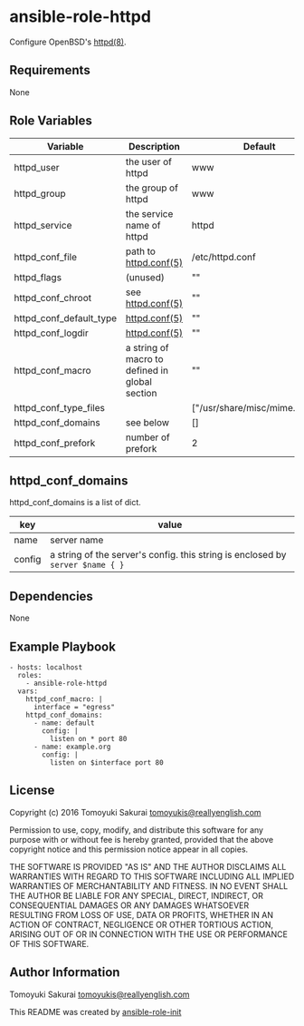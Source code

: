 ansible-role-httpd
=====================

Configure OpenBSD's [httpd(8)](http://man.openbsd.org/httpd.8).

Requirements
------------

None

Role Variables
--------------

| Variable | Description | Default |
|----------|-------------|---------|
| httpd\_user | the user of httpd | www |
| httpd\_group | the group of httpd | www |
| httpd\_service | the service name of httpd | httpd |
| httpd\_conf\_file | path to [httpd.conf(5)](http://man.openbsd.org/httpd.conf.5) | /etc/httpd.conf |
| httpd\_flags | (unused) | "" |
| httpd\_conf\_chroot | see [httpd.conf(5)](http://man.openbsd.org/httpd.conf.5) | "" |
| httpd\_conf\_default\_type | [httpd.conf(5)](http://man.openbsd.org/httpd.conf.5) | "" |
| httpd\_conf\_logdir | [httpd.conf(5)](http://man.openbsd.org/httpd.conf.5) | "" |
| httpd\_conf\_macro | a string of macro to defined in global section | "" |
| httpd\_conf\_type\_files | | ["/usr/share/misc/mime.types"] |
| httpd\_conf\_domains | see below | [] |
| httpd\_conf\_prefork | number of prefork | 2 |


## httpd\_conf\_domains

httpd\_conf\_domains is a list of dict.

| key | value |
|-----|-------|
| name | server name |
| config | a string of the server's config. this string is enclosed by `server $name { }` |

Dependencies
------------

None

Example Playbook
----------------

    - hosts: localhost
      roles:
        - ansible-role-httpd
      vars:
        httpd_conf_macro: |
          interface = "egress"
        httpd_conf_domains:
          - name: default
            config: |
              listen on * port 80
          - name: example.org
            config: |
              listen on $interface port 80

License
-------

Copyright (c) 2016 Tomoyuki Sakurai <tomoyukis@reallyenglish.com>

Permission to use, copy, modify, and distribute this software for any
purpose with or without fee is hereby granted, provided that the above
copyright notice and this permission notice appear in all copies.

THE SOFTWARE IS PROVIDED "AS IS" AND THE AUTHOR DISCLAIMS ALL WARRANTIES
WITH REGARD TO THIS SOFTWARE INCLUDING ALL IMPLIED WARRANTIES OF
MERCHANTABILITY AND FITNESS. IN NO EVENT SHALL THE AUTHOR BE LIABLE FOR
ANY SPECIAL, DIRECT, INDIRECT, OR CONSEQUENTIAL DAMAGES OR ANY DAMAGES
WHATSOEVER RESULTING FROM LOSS OF USE, DATA OR PROFITS, WHETHER IN AN
ACTION OF CONTRACT, NEGLIGENCE OR OTHER TORTIOUS ACTION, ARISING OUT OF
OR IN CONNECTION WITH THE USE OR PERFORMANCE OF THIS SOFTWARE.

Author Information
------------------

Tomoyuki Sakurai <tomoyukis@reallyenglish.com>

This README was created by [ansible-role-init](https://gist.github.com/trombik/d01e280f02c78618429e334d8e4995c0)
